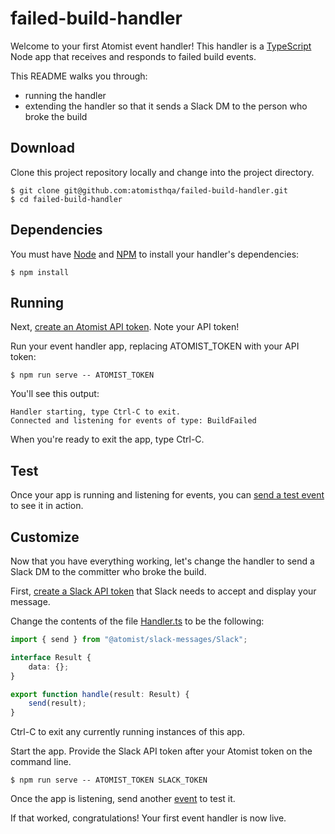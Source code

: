 # failed-build-handler

Welcome to your first Atomist event handler!  This handler is a [TypeScript][ts] Node app 
that receives and responds to failed build events. 

[ts]: https://www.typescriptlang.org/ (TypeScript)

This README walks you through:
- running the handler 
- extending the handler so that it sends a Slack DM to the person who broke the build

## Download

Clone this project repository locally and change into the project
directory.

```
$ git clone git@github.com:atomisthqa/failed-build-handler.git
$ cd failed-build-handler
```

## Dependencies

You must have [Node][node] and [NPM][npm] to install your handler's dependencies: 

[node]: https://nodejs.org (Node.js)

[npm]: https://www.npmjs.com/get-npm (NPM)

```
$ npm install
```


## Running

Next, [create an Atomist API token][token]. Note your API token!

[token]: https://www.atomist.com/settings/token (Atomist API Token)

Run your event handler app, replacing ATOMIST_TOKEN with your API token: 

```
$ npm run serve -- ATOMIST_TOKEN
```

You'll see this output:

```
Handler starting, type Ctrl-C to exit.
Connected and listening for events of type: BuildFailed
```

When you're ready to exit the app, type Ctrl-C.

## Test

Once your app is running and listening for events, you
can [send a test event][event] to see it in action.

[event]: https://www.atomist.com/events/build/failed?test=true

## Customize

Now that you have everything working, let's change the handler to send
a Slack DM to the committer who broke the build.  

First, [create a Slack API token][slack-token] that Slack needs to accept
and display your message. 

[slack-token]: https://api.slack.com/tokens (Slack API Token)

Change the contents of the file [Handler.ts][handler] to be the following:

```typescript
import { send } from "@atomist/slack-messages/Slack";

interface Result {
    data: {};
}

export function handle(result: Result) {
    send(result);
}
```

[handler]: https://github.com/atomisthqa/failed-build-handler/edit/master/src/Handler.ts

Ctrl-C to exit any currently running instances
of this app. 

Start the app. Provide the Slack API token
after your Atomist token on the command line.

```
$ npm run serve -- ATOMIST_TOKEN SLACK_TOKEN
```

Once the app is listening, send another [event][] to test
it.

If that worked, congratulations! Your first event handler is now live.
